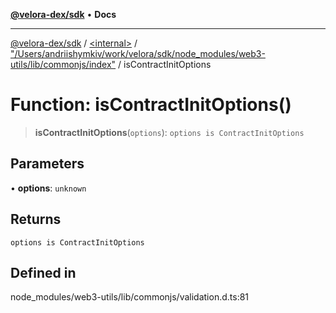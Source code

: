 [**@velora-dex/sdk**](../../../../README.md) • **Docs**

***

[@velora-dex/sdk](../../../../globals.md) / [\<internal\>](../../../README.md) / ["/Users/andriishymkiv/work/velora/sdk/node\_modules/web3-utils/lib/commonjs/index"](../README.md) / isContractInitOptions

# Function: isContractInitOptions()

> **isContractInitOptions**(`options`): `options is ContractInitOptions`

## Parameters

• **options**: `unknown`

## Returns

`options is ContractInitOptions`

## Defined in

node\_modules/web3-utils/lib/commonjs/validation.d.ts:81
